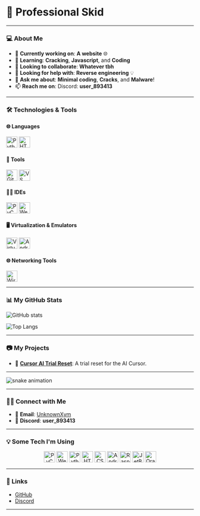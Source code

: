 # 🚀 Professional Skid

---

### 💻 About Me

- 🔭 **Currently working on**: **A website** 🌐
- 🌱 **Learning**: **Cracking**, **Javascript**, and **Coding**
- 👯 **Looking to collaborate**: **Whatever tbh**
- 🤔 **Looking for help with**: **Reverse engineering** 💡
- 💬 **Ask me about**: **Minimal coding**, **Cracks**, and **Malware**!
- 📫 **Reach me on**: Discord: **user_893413**

---

### 🛠️ Technologies & Tools

#### 🌐 Languages
<img src="https://cdn.jsdelivr.net/gh/devicons/devicon/icons/python/python-original.svg" width="30" height="30" alt="Python" />
<img src="https://cdn.jsdelivr.net/gh/devicons/devicon/icons/html5/html5-original.svg" width="30" height="30" alt="HTML" />

#### 🧰 Tools
<img src="https://cdn.jsdelivr.net/gh/devicons/devicon/icons/git/git-original.svg" width="30" height="30" alt="Git" />
<img src="https://cdn.jsdelivr.net/gh/devicons/devicon/icons/visualstudio/visualstudio-plain.svg" width="30" height="30" alt="VS Code" />

#### 🧑‍💻 IDEs
<img src="https://cdn.jsdelivr.net/gh/devicons/devicon/icons/pycharm/pycharm-original.svg" width="30" height="30" alt="PyCharm" />
<img src="https://cdn.jsdelivr.net/gh/devicons/devicon/icons/webstorm/webstorm-original.svg" width="30" height="30" alt="WebStorm" />

#### 🖥️ Virtualization & Emulators
<img src="https://cdn.jsdelivr.net/gh/devicons/devicon/icons/virtualbox/virtualbox-original.svg" width="30" height="30" alt="VirtualBox" />
<img src="https://img.shields.io/badge/Emulator-3DDC84?style=for-the-badge&logo=android&logoColor=white" width="30" height="30" alt="Android Emulator" />

#### 🌐 Networking Tools
<img src="https://img.shields.io/badge/Wireshark-1679A7?style=for-the-badge&logo=wireshark&logoColor=white" width="30" height="30" alt="Wireshark" />

---

### 📊 My GitHub Stats

![GitHub stats](https://github-readme-stats.vercel.app/api?username=unknownxym&show_icons=true&count_private=true&hide=prs&theme=radical)

![Top Langs](https://github-readme-stats.vercel.app/api/top-langs/?username=unknownxym&layout=compact&theme=radical)

---

### 📷 My Projects

- 📝 **[Cursor AI Trial Reset](https://github.com/unknownxym/Cursor-ai-trial-reset)**: A trial reset for the AI Cursor. 

---

![snake animation](https://github.com/unknownxym/unknownxym/blob/output/github-contribution-grid-snake2.svg)

---

### 👨‍💻 Connect with Me

- 📧 **Email**: [UnknownXym](mailto:unknownxym@proton.me)
- 📱 **Discord**: **user_893413**

---

### 💡 Some Tech I'm Using

<div align="center">
  <img src="https://cdn.jsdelivr.net/gh/devicons/devicon/icons/pycharm/pycharm-original.svg" width="30" height="30" alt="PyCharm" />
  <img src="https://cdn.jsdelivr.net/gh/devicons/devicon/icons/webstorm/webstorm-original.svg" width="30" height="30" alt="WebStorm" />
  <img src="https://cdn.jsdelivr.net/gh/devicons/devicon/icons/python/python-original.svg" width="30" height="30" alt="Python" />
  <img src="https://cdn.jsdelivr.net/gh/devicons/devicon/icons/html5/html5-original.svg" width="30" height="30" alt="HTML5" />
  <img src="https://cdn.jsdelivr.net/gh/devicons/devicon/icons/css3/css3-original.svg" width="30" height="30" alt="CSS3" />
  <img src="https://cdn.simpleicons.org/android/3DDC84" width="30" height="30" alt="Android" />
  <img src="https://cdn.jsdelivr.net/gh/devicons/devicon/icons/raspberrypi/raspberrypi-original.svg" width="30" height="30" alt="Raspberry Pi" />
  <img src="https://cdn.jsdelivr.net/gh/devicons/devicon/icons/jetbrains/jetbrains-original.svg" width="30" height="30" alt="JetBrains" />
  <img src="https://cdn.jsdelivr.net/gh/devicons/devicon/icons/oracle/oracle-original.svg" width="30" height="30" alt="Oracle" />
</div>

---

### 🔗 Links
- [GitHub](https://github.com/unknownxym)
- [Discord](https://discordapp.com/users/user_893413)

---
